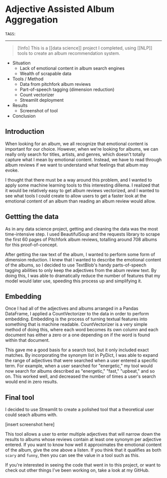 # Adjective Assisted Album Aggregation
`TAGS`: 

---
> [!info]
> This is a [[data science]] project I completed, using [[NLP]] tools to create an album recommendation system. 

- Situation
	- Lack of emotional content in album search engines
	- Wealth of scrapable data
- Tools / Method
	- Data from pitchfork album reviews
	- Part-of-speech tagging (dimension reduction)
	- Count vectorizer
	- Streamlit deployment
- Results
	- Screenshot of tool
- Conclusion

## Introduction
When looking for an album, we all recognize that emotional content is important for our choice. However, when we're looking for albums, we can really only search for titles, artists, and genres, which doesn't totally capture what I mean by emotional content. Instead, we have to read through album reviews if we want to understand what feelings that album may evoke. 

I thought that there must be a way around this problem, and I wanted to apply some machine learning tools to this interesting dillema. I realized that it would be relatively easy to get album reviews vectorized, and I wanted to see what tools I could create to allow users to get a faster look at the emotional content of an album than reading an album review would allow.

## Gettting the data
As in any data science project, getting and cleaning the data was the most time-intensive step. I used BeautifulSoup and the requests library to scrape the first 60 pages of Pitchfork album reviews, totalling around 708 albums for this proof-of-concept. 

After getting the raw text of the album, I wanted to perform some form of dimension reduction. I knew that I wanted to describe the emotional content of the albums, so I decided to use TextBlob's handy parts-of-speech tagging abilities to only keep the adjectives from the abum review text. By doing this, I was able to dramatically reduce the number of features that my model would later use, speeding this process up and simplifying it. 

## Embedding
Once I had all of the adjectives and albums arranged in a Pandas DataFrame, I applied a CountVectorizer to the data in order to perform embedding. Embedding is the process of turning textual features into something that is machine readable. CountVectorizer is a very simple method of doing this, where each word becomes its own column and each document has either a zero or a one depending on if the word is found within that document.

This gave me a good basis for a search tool, but it only included exact matches. By incorporating the synonym list in PyDict, I was able to expand the range of adjectives that were searched when a user entered a specific term. For example, when a user searched for "energetic," my tool would now search for albums described as "energetic," "fast," "upbeat," and so on. This worked well, and decreased the number of times a user's search would end in zero results. 

## Final tool
I decided to use Streamlit to create a polished tool that a theoretical user could seach albums with. 

[insert screenshot here]

This tool allows a user to enter multiple adjectives that will narrow down the results to albums whose reviews contain at least one synonym per adjective entered. If you want to know how well it approximates the emotional content of the album, give the one above a listen. If you think that it qualifies as both `scary` and `funny`, then you can see the value in a tool such as this. 

If you're interested in seeing the code that went in to this project, or want to check out other things I've been working on, take a look at my GitHub. 